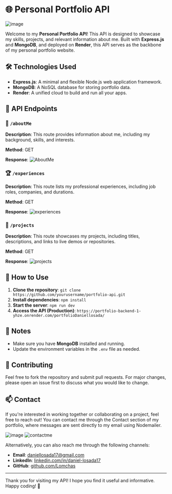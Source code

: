 # 🌐 Personal Portfolio API

![image](https://github.com/Lomchas/portfolio-backend/assets/89220592/7c05aa91-db8b-4ac4-ad96-2bfbe6241f78)


Welcome to my **Personal Portfolio API**! This API is designed to showcase my skills, projects, and relevant information about me. Built with **Express.js** and **MongoDB**, and deployed on **Render**, this API serves as the backbone of my personal portfolio website.

## 🛠️ Technologies Used
- **Express.js**: A minimal and flexible Node.js web application framework.
- **MongoDB**: A NoSQL database for storing portfolio data.
- **Render**: A unified cloud to build and run all your apps.

## 🚀 API Endpoints

### 📜 `/aboutMe`
**Description**: This route provides information about me, including my background, skills, and interests.

**Method**: GET

**Response**:
![AboutMe](https://github.com/Lomchas/portfolio-backend/assets/89220592/e767e0c5-65ef-4fee-9ae5-99836f662d17)


### 🏆 `/experiences`
**Description**: This route lists my professional experiences, including job roles, companies, and durations.

**Method**: GET

**Response**:
![experiences](https://github.com/Lomchas/portfolio-backend/assets/89220592/68339994-1ba8-411f-9cbb-bd4045017242)


### 💼 `/projects`
**Description**: This route showcases my projects, including titles, descriptions, and links to live demos or repositories.

**Method**: GET

**Response**:
![projects](https://github.com/Lomchas/portfolio-backend/assets/89220592/d99d9224-0446-402f-8f59-4434d517c344)


## 🌟 How to Use
1. **Clone the repository**: `git clone https://github.com/yourusername/portfolio-api.git`
2. **Install dependencies**: `npm install`
3. **Start the server**: `npm run dev`
4. **Access the API (Production)**: `https://portfolio-backend-1-yhze.onrender.com/portfolioDaniellosada/`

## 📝 Notes
- Make sure you have **MongoDB** installed and running.
- Update the environment variables in the `.env` file as needed.

## 🤝 Contributing
Feel free to fork the repository and submit pull requests. For major changes, please open an issue first to discuss what you would like to change.

## 📫 Contact
If you're interested in working together or collaborating on a project, feel free to reach out! You can contact me through the Contact section of my portfolio, where messages are sent directly to my email using Nodemailer.

![image](https://github.com/user-attachments/assets/f34fd066-ef4d-4b2a-b40c-3bf9b5693c32)
![contactme](https://github.com/user-attachments/assets/9ab69c18-e35d-42ec-a7db-64f0525214a9)

Alternatively, you can also reach me through the following channels:

- **Email**: [daniellosada17@gmail.com](mailto:daniellosada17@gmail.com)
- **LinkedIn**: [linkedin.com/in/daniel-losada17](https://www.linkedin.com/in/daniel-losada17)
- **GitHub**: [github.com/Lomchas](https://github.com/Lomchas)

---

Thank you for visiting my API! I hope you find it useful and informative. Happy coding! 🎉
